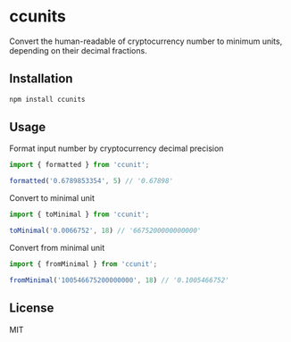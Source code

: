 # ccunits
Convert the human-readable of cryptocurrency number  to minimum units, depending on their decimal fractions.

## Installation

```bash
npm install ccunits
```

## Usage

Format input number by cryptocurrency decimal precision
```js
import { formatted } from 'ccunit';

formatted('0.6789853354', 5) // '0.67898'
```

Convert to minimal unit
```js
import { toMinimal } from 'ccunit';

toMinimal('0.0066752', 18) // '6675200000000000'
```

Convert from minimal unit
```js
import { fromMinimal } from 'ccunit';

fromMinimal('100546675200000000', 18) // '0.1005466752'
```

## License

MIT
